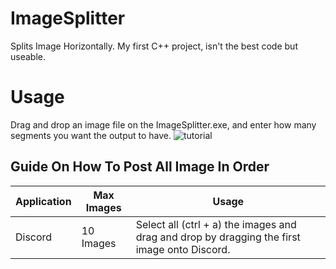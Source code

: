 # ImageSplitter
Splits Image Horizontally. My first C++ project, isn't the best code but useable.

# Usage
Drag and drop an image file on the ImageSplitter.exe, and enter how many segments you want the output to have.
![tutorial](https://user-images.githubusercontent.com/73762047/151720623-124ad7e1-4102-45ae-afe9-8db67cd4a1cb.gif)

## Guide On How To Post All Image In Order

| Application   | Max Images | Usage                                                                                        |
| ------------- | ---------- |--------------------------------------------------------------------------------------------- |
| Discord       | 10 Images  | Select all (ctrl + a) the images and drag and drop by dragging the first image onto Discord. |

